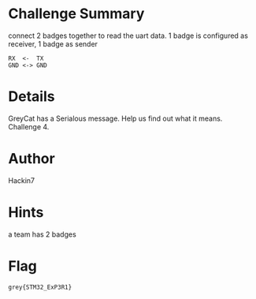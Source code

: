 # Challenge Summary

connect 2 badges together to read the uart data.
1 badge is configured as receiver, 1 badge as sender

```
RX  <-  TX
GND <-> GND
```

# Details

GreyCat has a Serialous message. Help us find out what it means. Challenge 4.

# Author

Hackin7

# Hints

a team has 2 badges

# Flag

`grey{STM32_ExP3R1}`
